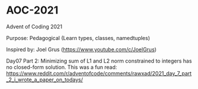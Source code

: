 # AOC-2021
Advent of Coding 2021 

Purpose: Pedagogical (Learn types, classes, namedtuples)

Inspired by: Joel Grus (https://www.youtube.com/c/JoelGrus)


Day07 Part 2: Minimizing sum of L1 and L2 norm constrained to integers has no closed-form solution. This was a fun read: https://www.reddit.com/r/adventofcode/comments/rawxad/2021_day_7_part_2_i_wrote_a_paper_on_todays/

